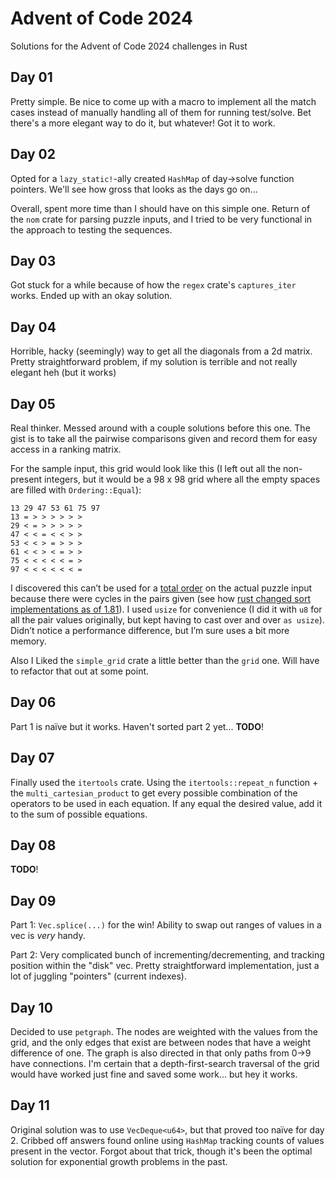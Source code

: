 # Advent of Code 2024

Solutions for the Advent of Code 2024 challenges in Rust

## Day 01

Pretty simple. Be nice to come up with a macro to implement all the match
cases instead of manually handling all of them for running test/solve.
Bet there's a more elegant way to do it, but whatever! Got it to work.

## Day 02

Opted for a `lazy_static!`-ally created `HashMap` of day->solve function
pointers. We'll see how gross that looks as the days go on...

Overall, spent more time than I should have on this simple one. Return of the
`nom` crate for parsing puzzle inputs, and I tried to be very functional in
the approach to testing the sequences.

## Day 03

Got stuck for a while because of how the `regex` crate's `captures_iter` works.
Ended up with an okay solution.

## Day 04

Horrible, hacky (seemingly) way to get all the diagonals from a 2d matrix.
Pretty straightforward problem, if my solution is terrible and not really
elegant heh (but it works)

## Day 05

Real thinker. Messed around with a couple solutions before this one. The gist
is to take all the pairwise comparisons given and record them for easy access
in a ranking matrix.

For the sample input, this grid would look like this (I left out all the
non-present integers, but it would be a 98 x 98 grid where all the empty spaces
are filled with `Ordering::Equal`):

```text
13 29 47 53 61 75 97
13 = > > > > > >
29 < = > > > > >
47 < < = < < > >
53 < < > = > > >
61 < < > < = > >
75 < < < < < = >
97 < < < < < < =
```

I discovered this can’t be used for a [total
order](https://en.wikipedia.org/wiki/Total_order) on the actual puzzle input
because there were cycles in the pairs given (see how [rust changed sort
implementations as of
1.81](https://blog.rust-lang.org/2024/09/05/Rust-1.81.0.html#new-sort-implementations)).
I used `usize` for convenience (I did it with `u8` for all the pair values
originally, but kept having to cast over and over `as usize`). Didn’t notice a
performance difference, but I’m sure uses a bit more memory.

Also I Liked the `simple_grid` crate a little better than the `grid` one. Will
have to refactor that out at some point.

## Day 06

Part 1 is naïve but it works. Haven't sorted part 2 yet... **TODO**!

## Day 07

Finally used the `itertools` crate. Using the `itertools::repeat_n` function +
the `multi_cartesian_product` to get every possible combination of the
operators to be used in each equation. If any equal the desired value, add it
to the sum of possible equations.

## Day 08

**TODO**!

## Day 09

Part 1: `Vec.splice(...)` for the win! Ability to swap out ranges of values in
a vec is _very_ handy.

Part 2: Very complicated bunch of incrementing/decrementing, and tracking
position within the "disk" vec. Pretty straightforward implementation, just a
lot of juggling "pointers" (current indexes).

## Day 10

Decided to use `petgraph`. The nodes are weighted with the values from the
grid, and the only edges that exist are between nodes that have a weight
difference of one. The graph is also directed in that only paths from 0->9 have
connections. I'm certain that a depth-first-search traversal of the grid would
have worked just fine and saved some work... but hey it works.

## Day 11

Original solution was to use `VecDeque<u64>`, but that proved too naïve for day 2.
Cribbed off answers found online using `HashMap` tracking counts of values
present in the vector. Forgot about that trick, though it's been the optimal
solution for exponential growth problems in the past.
